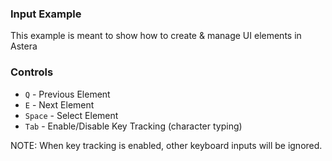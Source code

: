 ### Input Example

This example is meant to show how to create & manage UI elements in Astera

### Controls

- `Q` - Previous Element
- `E` - Next Element
- `Space` - Select Element
- `Tab` - Enable/Disable Key Tracking (character typing)

NOTE: When key tracking is enabled, other keyboard inputs will be ignored.
